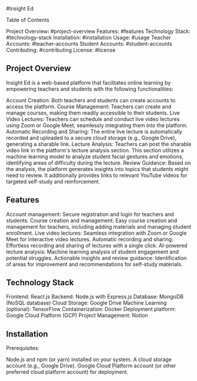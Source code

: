 #Insight Ed

Table of Contents

Project Overview: #project-overview
Features: #features
Technology Stack: #technology-stack
Installation: #installation
Usage: #usage
Teacher Accounts: #teacher-accounts
Student Accounts: #student-accounts
Contributing: #contributing
License: #license
## Project Overview

Insight Ed is a web-based platform that facilitates online learning by empowering teachers and students with the following functionalities:

Account Creation: Both teachers and students can create accounts to access the platform.
Course Management: Teachers can create and manage courses, making them readily accessible to their students.
Live Video Lectures: Teachers can schedule and conduct live video lectures using Zoom or Google Meet, seamlessly integrating them into the platform.
Automatic Recording and Sharing: The entire live lecture is automatically recorded and uploaded to a secure cloud storage (e.g., Google Drive), generating a sharable link.
Lecture Analysis: Teachers can post the sharable video link in the platform's lecture analysis section. This section utilizes a machine learning model to analyze student facial gestures and emotions, identifying areas of difficulty during the lecture.
Review Guidance: Based on the analysis, the platform generates insights into topics that students might need to review. It additionally provides links to relevant YouTube videos for targeted self-study and reinforcement.
## Features

Account management: Secure registration and login for teachers and students.
Course creation and management: Easy course creation and management for teachers, including adding materials and managing student enrollment.
Live video lectures: Seamless integration with Zoom or Google Meet for interactive video lectures.
Automatic recording and sharing: Effortless recording and sharing of lectures with a single click.
AI-powered lecture analysis: Machine learning analysis of student engagement and potential struggles.
Actionable insights and review guidance: Identification of areas for improvement and recommendations for self-study materials.
## Technology Stack

Frontend: React.js
Backend: Node.js with Express.js
Database: MongoDB (NoSQL database)
Cloud Storage: Google Drive 
Machine Learning (optional): TensorFlow
Containerization: Docker
Deployment platform: Google Cloud Platform (GCP) 
Project Management: Notion 
## Installation

Prerequisites:

Node.js and npm (or yarn) installed on your system.
A cloud storage account (e.g., Google Drive).
 Google Cloud Platform account (or other preferred cloud platform account) for deployment.
